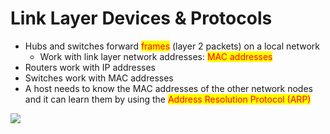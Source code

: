# Link Layer Devices & Protocols

* Hubs and switches forward <mark style="color:red;">frames</mark> (layer 2 packets) on a local network
  * Work with link layer network addresses: <mark style="color:red;">MAC addresses</mark>
* Routers work with IP addresses
* Switches work with MAC addresses
* A host needs to know the MAC addresses of the other network nodes and it can learn them by using the <mark style="color:red;">Address Resolution Protocol (ARP)</mark>

![](https://s3.us-west-2.amazonaws.com/secure.notion-static.com/07296595-c720-4c69-ad4f-8298e71ae2d3/Untitled.png?X-Amz-Algorithm=AWS4-HMAC-SHA256\&X-Amz-Content-Sha256=UNSIGNED-PAYLOAD\&X-Amz-Credential=AKIAT73L2G45EIPT3X45%2F20220104%2Fus-west-2%2Fs3%2Faws4\_request\&X-Amz-Date=20220104T015240Z\&X-Amz-Expires=86400\&X-Amz-Signature=e5b9ac9f5272e2eb4bbb3dcbf62ecf5fe96eb297369dff6f3d88208f0c380e12\&X-Amz-SignedHeaders=host\&response-content-disposition=filename%20%3D%22Untitled.png%22\&x-id=GetObject)
